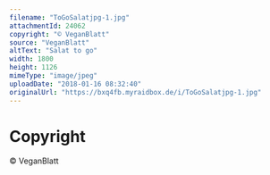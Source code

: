 ```yaml
---
filename: "ToGoSalatjpg-1.jpg"
attachmentId: 24062
copyright: "© VeganBlatt"
source: "VeganBlatt"
altText: "Salat to go"
width: 1800
height: 1126
mimeType: "image/jpeg"
uploadDate: "2018-01-16 08:32:40"
originalUrl: "https://bxq4fb.myraidbox.de/i/ToGoSalatjpg-1.jpg"
---
```


# Copyright

© VeganBlatt
